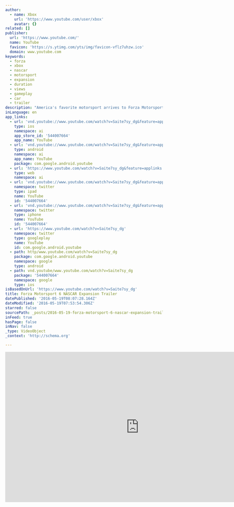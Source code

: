 ```yaml
---
author:
  - name: Xbox
    url: 'https://www.youtube.com/user/xbox'
    avatar: {}
related: []
publisher:
  url: 'https://www.youtube.com/'
  name: YouTube
  favicon: 'https://s.ytimg.com/yts/img/favicon-vflz7uhzw.ico'
  domain: www.youtube.com
keywords:
  - forza
  - xbox
  - nascar
  - motorsport
  - expansion
  - duration
  - views
  - gameplay
  - car
  - trailer
description: "America's favorite motorsport arrives to Forza Motorsport 6. The NASCAR Expansion brings the thrills of stock car racing to the world stage. Featuring 24 new cars from the 2016 season, an all-new career mode, updated gameplay mechanics, and a new destination, the NASCAR Expansion lets you experience the power of NASCAR as only Forza Motorsport 6 can deliver."
inLanguage: en
app_links:
  - url: 'vnd.youtube://www.youtube.com/watch?v=Saite7sy_dg&feature=applinks'
    type: ios
    namespace: ai
    app_store_id: '544007664'
    app_name: YouTube
  - url: 'vnd.youtube://www.youtube.com/watch?v=Saite7sy_dg&feature=applinks'
    type: android
    namespace: ai
    app_name: YouTube
    package: com.google.android.youtube
  - url: 'https://www.youtube.com/watch?v=Saite7sy_dg&feature=applinks'
    type: web
    namespace: ai
  - url: 'vnd.youtube://www.youtube.com/watch?v=Saite7sy_dg&feature=applinks'
    namespace: twitter
    type: ipad
    name: YouTube
    id: '544007664'
  - url: 'vnd.youtube://www.youtube.com/watch?v=Saite7sy_dg&feature=applinks'
    namespace: twitter
    type: iphone
    name: YouTube
    id: '544007664'
  - url: 'https://www.youtube.com/watch?v=Saite7sy_dg'
    namespace: twitter
    type: googleplay
    name: YouTube
    id: com.google.android.youtube
  - path: http/www.youtube.com/watch?v=Saite7sy_dg
    package: com.google.android.youtube
    namespace: google
    type: android
  - path: vnd.youtube/www.youtube.com/watch?v=Saite7sy_dg
    package: '544007664'
    namespace: google
    type: ios
isBasedOnUrl: 'https://www.youtube.com/watch?v=Saite7sy_dg'
title: Forza Motorsport 6 NASCAR Expansion Trailer
datePublished: '2016-05-19T08:07:28.164Z'
dateModified: '2016-05-19T07:53:54.306Z'
starred: false
sourcePath: _posts/2016-05-19-forza-motorsport-6-nascar-expansion-trailer.md
inFeed: true
hasPage: false
inNav: false
_type: VideoObject
_context: 'http://schema.org'

---
```

<iframe src="https://cdn.embedly.com/widgets/media.html?src=https%3A%2F%2Fwww.youtube.com%2Fembed%2FSaite7sy_dg%3Ffeature%3Doembed&amp;url=http%3A%2F%2Fwww.youtube.com%2Fwatch%3Fv%3DSaite7sy_dg&amp;image=https%3A%2F%2Fi.ytimg.com%2Fvi%2FSaite7sy_dg%2Fhqdefault.jpg&amp;key=b7d04c9b404c499eba89ee7072e1c4f7&amp;type=text%2Fhtml&amp;schema=youtube" width="854" height="480" scrolling="no" frameborder="0" allowfullscreen="" style=""></iframe>